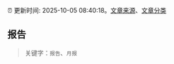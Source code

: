 :alarm_clock: 更新时间: 2025-10-05 08:40:18。[文章来源](/README.md)、[文章分类](/TAGS.md)

## 报告


> 关键字：`报告`、`月报`



